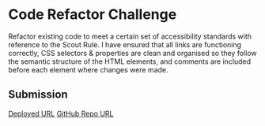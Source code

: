 # Code Refactor Challenge

Refactor existing code to meet a certain set of accessibility standards with reference to the Scout Rule. I have ensured that all links are functioning correctly, CSS selectors & properties are clean and organised so they follow the semantic structure of the HTML elements, and comments are included before each element where changes were made.

## Submission
[Deployed URL](https://r-r-i.github.io/Horiseon-Refactor/) [GitHub Repo URL](https://github.com/r-r-i/Horiseon-Refactor)

